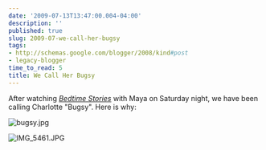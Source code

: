 ```yaml
---
date: '2009-07-13T13:47:00.004-04:00'
description: ''
published: true
slug: 2009-07-we-call-her-bugsy
tags:
- http://schemas.google.com/blogger/2008/kind#post
- legacy-blogger
time_to_read: 5
title: We Call Her Bugsy
---
```


After watching <a href="http://www.imdb.com/title/tt0960731/"><span style="font-style: italic;">Bedtime Stories</span></a> with Maya on Saturday night, we have been calling Charlotte "Bugsy".  Here is why:

![bugsy.jpg](bugsy.jpg)</a>

![IMG_5461.JPG](IMG_5461.JPG)</a>